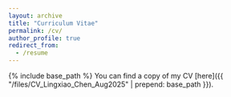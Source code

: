 ```yaml
---
layout: archive
title: "Curriculum Vitae"
permalink: /cv/
author_profile: true
redirect_from:
  - /resume
---
```


{% include base_path %}
You can find a copy of my CV [here]({{ "/files/CV_Lingxiao_Chen_Aug2025" | prepend: base_path }}).